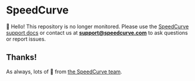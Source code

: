 # SpeedCurve

👋 Hello! This repository is no longer monitored. Please use the [SpeedCurve support docs](https://support.speedcurve.com/docs) or contact us at **support@speedcurve.com** to ask questions or report issues.

## Thanks!

As always, lots of 💜 from [the SpeedCurve team](https://speedcurve.com/about/).
